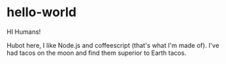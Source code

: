 hello-world
===========

HI Humans!

Hubot here, I like Node.js and coffeescript (that's what I'm made of).
I've had tacos on the moon and find them superior to Earth tacos.
